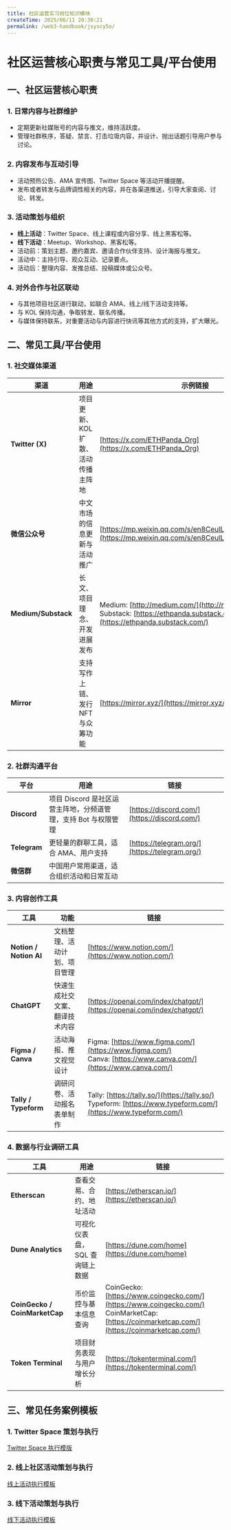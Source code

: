 ```yaml
---
title: 社区运营实习岗位知识模块
createTime: 2025/06/11 20:30:21
permalink: /web3-handbook/jsyscy5o/
---
```


# 社区运营核心职责与常见工具/平台使用

## 一、社区运营核心职责

### 1. 日常内容与社群维护
- 定期更新社媒账号的内容与推文，维持活跃度。
- 管理社群秩序，答疑、禁言、打击垃圾内容，并设计、抛出话题引导用户参与讨论。

### 2. 内容发布与互动引导
- 活动预热公告、AMA 宣传图、Twitter Space 等活动开播提醒。
- 发布或者转发与品牌调性相关的内容，并在各渠道推送，引导大家查阅、讨论、转发。

### 3. 活动策划与组织
- **线上活动**：Twitter Space、线上课程或内容分享、线上黑客松等。
- **线下活动**：Meetup、Workshop、黑客松等。
- 活动前：策划主题、邀约嘉宾、邀请合作伙伴支持、设计海报与推文。
- 活动中：主持引导、观众互动、记录要点。
- 活动后：整理内容、发推总结、投稿媒体或公众号。

### 4. 对外合作与社区联动
- 与其他项目社区进行联动，如联合 AMA、线上/线下活动支持等。
- 与 KOL 保持沟通，争取转发、联名传播。
- 与媒体保持联系，对重要活动与内容进行快讯等其他方式的支持，扩大曝光。

## 二、常见工具/平台使用

### 1. 社交媒体渠道

| 渠道                  | 用途                  | 示例链接                                                                                                                             |
| ------------------- | ------------------- | -------------------------------------------------------------------------------------------------------------------------------- |
| **Twitter (X)**     | 项目更新、KOL扩散、活动传播主阵地  | [https://x.com/ETHPanda_Org](https://x.com/ETHPanda_Org)                                                                         |
| **微信公众号**           | 中文市场的信息更新与活动推广      | [https://mp.weixin.qq.com/s/en8CeulLNRiWDVc8A94R1w](https://mp.weixin.qq.com/s/en8CeulLNRiWDVc8A94R1w)                           |
| **Medium/Substack** | 长文、项目理念、开发进展发布      | Medium: [http://medium.com/](http://medium.com/) <br> Substack: [https://ethpanda.substack.com/](https://ethpanda.substack.com/) |
| **Mirror**          | 支持写作上链、发行 NFT 与众筹功能 | [https://mirror.xyz/](https://mirror.xyz/)                                                                                       |

### 2. 社群沟通平台

| 平台           | 用途                                     | 链接                                             |
| ------------ | -------------------------------------- | ---------------------------------------------- |
| **Discord**  | 项目 Discord 是社区运营主阵地，分频道管理，支持 Bot 与权限管理 | [https://discord.com/](https://discord.com/)   |
| **Telegram** | 更轻量的群聊工具，适合 AMA、用户支持                   | [https://telegram.org/](https://telegram.org/) |
| **微信群**      | 中国用户常用渠道，适合组织活动和日常互动                   |                                                |

### 3. 内容创作工具

| 工具 | 功能 | 链接 |
| --- | --- | --- |
| **Notion / Notion AI** | 文档整理、活动计划、项目管理 | [https://www.notion.com/](https://www.notion.com/) |
| **ChatGPT** | 快速生成社交文案、翻译技术内容 | [https://openai.com/index/chatgpt/](https://openai.com/index/chatgpt/) |
| **Figma / Canva** | 活动海报、推文视觉设计 | Figma: [https://www.figma.com/](https://www.figma.com/) <br> Canva: [https://www.canva.com/](https://www.canva.com/) |
| **Tally / Typeform** | 调研问卷、活动报名表单制作 | Tally: [https://tally.so/](https://tally.so/) <br> Typeform: [https://www.typeform.com/](https://www.typeform.com/) |

### 4. 数据与行业调研工具

| 工具 | 用途 | 链接 |
| --- | --- | --- |
| **Etherscan** | 查看交易、合约、地址活动 | [https://etherscan.io/](https://etherscan.io/) |
| **Dune Analytics** | 可视化仪表盘，SQL 查询链上数据 | [https://dune.com/home](https://dune.com/home) |
| **CoinGecko / CoinMarketCap** | 币价监控与基本信息查询 | CoinGecko: [https://www.coingecko.com/](https://www.coingecko.com/) <br> CoinMarketCap: [https://coinmarketcap.com/](https://coinmarketcap.com/) |
| **Token Terminal** | 项目财务表现与用户增长分析 | [https://tokenterminal.com/](https://tokenterminal.com/) |

## 三、常见任务案例模板

### 1. Twitter Space 策划与执行
[Twitter Space 执行模版](https://www.notion.so/Twitter-Space-206bbd63be8780b6aef8d71698d5196d?pvs=21)

### 2. 线上社区活动策划与执行
[线上活动执行模板](https://www.notion.so/206bbd63be8780548290dab0608652ab?pvs=21)

### 3. 线下活动策划与执行
[线下活动执行模板](https://www.notion.so/206bbd63be878053b634edc40e8aa0c8?pvs=21)
